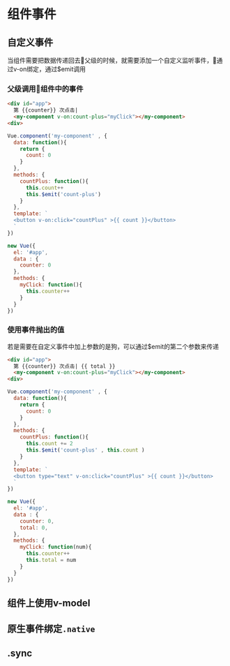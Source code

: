 # 组件事件

## 自定义事件

当组件需要把数据传递回去父级的时候，就需要添加一个自定义监听事件，通过v-on绑定，通过$emit调用

### 父级调用组件中的事件

```html
<div id="app">
  第 {{counter}} 次点击|
  <my-component v-on:count-plus="myClick"></my-component>
<div>
```

```js
Vue.component('my-component' , {
  data: function(){
    return {
      count: 0
    }
  },
  methods: {
    countPlus: function(){
      this.count++
      this.$emit('count-plus')
    }
  },
  template: `
  <button v-on:click="countPlus" >{{ count }}</button>
  `
})

new Vue({
  el: '#app',
  data : {
    counter: 0
  },
  methods: {
    myClick: function(){
      this.counter++
    }
  }
})
```

### 使用事件抛出的值

若是需要在自定义事件中加上参数的是狗，可以通过$emit的第二个参数来传递

```html
<div id="app">
  第 {{counter}} 次点击| {{ total }}
  <my-component v-on:count-plus="myClick"></my-component>
<div>
```

```js
Vue.component('my-component' , {
  data: function(){
    return {
      count: 0
    }
  },
  methods: {
    countPlus: function(){
      this.count += 2
      this.$emit('count-plus' , this.count )
    }
  },
  template: `
  <button type="text" v-on:click="countPlus" >{{ count }}</button>
  `
})

new Vue({
  el: '#app',
  data : {
    counter: 0,
    total: 0,
  },
  methods: {
    myClick: function(num){
      this.counter++
      this.total = num
    }
  }
})
```

## 组件上使用v-model

## 原生事件绑定`.native`

## .sync